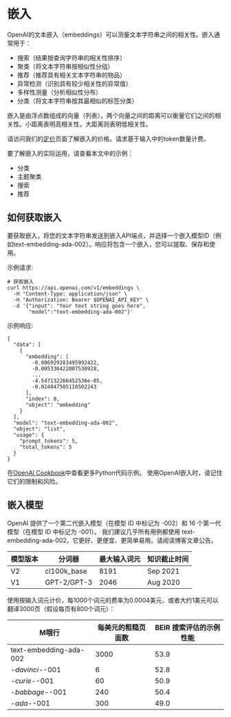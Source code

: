 # 嵌入

OpenAI的文本嵌入（embeddings）可以测量文本字符串之间的相关性。嵌入通常用于：

* 搜索（结果按查询字符串的相关性排序）&#x20;
* 聚类（将文本字符串按相似性分组）&#x20;
* 推荐（推荐具有相关文本字符串的物品）&#x20;
* 异常检测（识别具有较少相关性的异常值）&#x20;
* 多样性测量（分析相似性分布）&#x20;
* 分类（将文本字符串按其最相似的标签分类）&#x20;

嵌入是由浮点数组成的向量（列表）。两个向量之间的距离可以衡量它们之间的相关性。小距离表明高相关性，大距离则表明低相关性。

请访问我们的[定价](https://openai.com/api/pricing/)页面了解嵌入的价格。请求基于输入中的token数量计费。

要了解嵌入的实际运用，请查看本文中的示例：

* 分类&#x20;
* 主题聚类
* 搜索
* 推荐

## 如何获取嵌入&#x20;

要获取嵌入，将您的文本字符串发送到嵌入API端点，并选择一个嵌入模型ID（例如text-embedding-ada-002）。响应将包含一个嵌入，您可以提取、保存和使用。

示例请求:



```shell
# 获取嵌入
curl https://api.openai.com/v1/embeddings \
  -H "Content-Type: application/json" \
  -H "Authorization: Bearer $OPENAI_API_KEY" \
  -d '{"input": "Your text string goes here",
       "model":"text-embedding-ada-002"}'
```

示例响应:

```
{
  "data": [
    {
      "embedding": [
        -0.006929283495992422,
        -0.005336422007530928,
        ...
        -4.547132266452536e-05,
        -0.024047505110502243
      ],
      "index": 0,
      "object": "embedding"
    }
  ],
  "model": "text-embedding-ada-002",
  "object": "list",
  "usage": {
    "prompt_tokens": 5,
    "total_tokens": 5
  }
}
```

在[OpenAI Cookbook](https://github.com/openai/openai-cookbook/)中查看更多Python代码示例。 使用OpenAI嵌入时，请记住它们的限制和风险。

## 嵌入模型

&#x20;OpenAI 提供了一个第二代嵌入模型（在模型 ID 中标记为 -002）和 16 个第一代模型（在模型 ID 中标记为 -001）。 我们建议几乎所有用例都使用 text-embedding-ada-002。它更好、更便宜、更简单易用。请阅读博客文章公告。

| 模型版本 | 分词器          | 最大输入词元 | 知识截止时间   |
| ---- | ------------ | ------ | -------- |
| V2   | cl100k\_base | 8191   | Sep 2021 |
| V1   | GPT-2/GPT-3  | 2046   | Aug 2020 |

使用按输入词元计价，每1000个词元的费率为0.0004美元，或者大约1美元可以翻译3000页（假设每页有800个词元）：

| M哦行                    | 每美元的粗糙页面数 | BEIR 搜索评估的示例性能 |
| ---------------------- | --------- | -------------- |
| text-embedding-ada-002 | 3000      | 53.9           |
| _-davinci-_-001        | 6         | 52.8           |
| _-curie-_-001          | 60        | 50.9           |
| _-babbage-_-001        | 240       | 50.4           |
| _-ada-_-001            | 300       | 49.0           |

